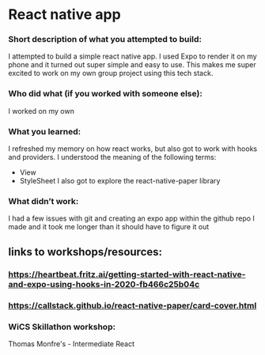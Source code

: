 # React native app

### Short description of what you attempted to build: 
I attempted to build a simple react native app. I used Expo to render it on my phone and it turned out super simple and easy to use. This makes me super excited to work on my own group project using this tech stack.
### Who did what (if you worked with someone else): 
I worked on my own
### What you learned: 
I refreshed my memory on how react works, but also got to work with hooks and providers. I understood the meaning of the following terms:
- View
- StyleSheet
I also got to explore the react-native-paper library 
### What didn’t work: 
I had a few issues with git and creating an expo app within the github repo I made and it took me longer than it should have to figure it out

## links to workshops/resources:

### https://heartbeat.fritz.ai/getting-started-with-react-native-and-expo-using-hooks-in-2020-fb466c25b04c
### https://callstack.github.io/react-native-paper/card-cover.html
### WiCS Skillathon workshop:
Thomas Monfre's - Intermediate React
